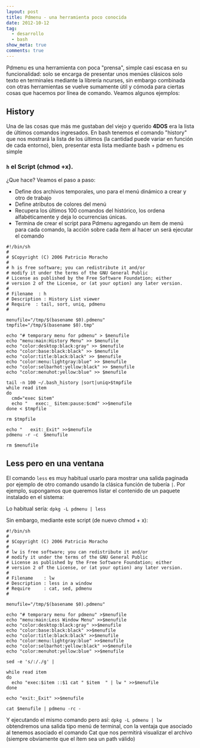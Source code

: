 ```yaml
---
layout: post
title: Pdmenu - una herramienta poco conocida
date: 2012-10-12
tag:
  - desarrollo
  - bash
show_meta: true
comments: true  
---
```

Pdmenu es una herramienta con poca "prensa", simple casi escasa en su funcionalidad: solo se encarga de presentar unos menúes clásicos solo texto en terminales mediante la librería ncurses, sin embargo combinada con otras herramientas se vuelve sumamente útil y cómoda para ciertas cosas que hacemos por línea de comando. Veamos algunos ejemplos:

## History

Una de las cosas que más me gustaban del viejo y querido **4DOS** era la lista de últimos comandos ingresados. En bash tenemos el comando "history" que nos mostrará la lista de los últimos (la cantidad puede variar en función de cada entorno), bien, presentar esta lista mediante bash + pdmenu es simple

### `h` el Script (chmod +x).

¿Que hace?  Veamos el paso a paso:

* Define dos archivos temporales, uno para el menú dinámico a crear y otro de trabajo
* Define atributos de colores del menú
* Recupera los últimos 100 comandos del histórico, los ordena alfabéticamente y deja lo ocurrencias únicas.
* Termina de crear el script para Pdmenu  agregando un ítem de menú para cada comando, la acción sobre cada ítem al hacer un <ENTER> será ejecutar el comando

``` shell
#!/bin/sh
#
# $Copyright (C) 2006 Patricio Moracho
# 
# h is free software; you can redistribute it and/or
# modify it under the terms of the GNU General Public
# License as published by the Free Software Foundation; either
# version 2 of the License, or (at your option) any later version.
# 
# Filename  : h
# Description : History List viewer
# Require  : tail, sort, uniq, pdmenu
#

menufile="/tmp/$(basename $0).pdmenu"
tmpfile="/tmp/$(basename $0).tmp"

echo "# temporary menu for pdmenu" > $menufile
echo "menu:main:History Menu" >> $menufile
echo "color:desktop:black:gray" >> $menufile
echo "color:base:black:black" >> $menufile
echo "color:title:black:black" >> $menufile
echo "color:menu:lightgray:blue" >> $menufile
echo "color:selbarhot:yellow:black" >> $menufile
echo "color:menuhot:yellow:blue" >> $menufile

tail -n 100 ~/.bash_history |sort|uniq>$tmpfile
while read item
do
  cmd="exec $item"
  echo "   exec:_ $item:pause:$cmd" >>$menufile    
done < $tmpfile

rm $tmpfile

echo "   exit:_Exit" >>$menufile
pdmenu -r -c  $menufile

rm $menufile
```

## Less pero en una ventana

El comando `less` es muy habitual usarlo para mostrar una salida paginada por ejemplo de otro comando usando la clásica función de tubería `|`. Por ejemplo, supongamos que queremos listar el contenido de un paquete instalado en el sistema:

Lo habitual sería: `dpkg -L pdmenu | less`

Sin embargo, mediante este script (de nuevo chmod + x):

``` shell
#!/bin/sh
#
# $Copyright (C) 2006 Patricio Moracho
# 
# lw is free software; you can redistribute it and/or
# modify it under the terms of the GNU General Public
# License as published by the Free Software Foundation; either
# version 2 of the License, or (at your option) any later version.
# 
# Filename    : lw
# Description : less in a window
# Require     : cat, sed, pdmenu
#
 
menufile="/tmp/$(basename $0).pdmenu"
 
echo "# temporary menu for pdmenu" >$menufile
echo "menu:main:Less Window Menu" >>$menufile
echo "color:desktop:black:gray" >>$menufile
echo "color:base:black:black" >>$menufile
echo "color:title:black:black" >>$menufile
echo "color:menu:lightgray:blue" >>$menufile
echo "color:selbarhot:yellow:black" >>$menufile
echo "color:menuhot:yellow:blue" >>$menufile
 
sed -e 's/:/./g' | 
 
while read item 
do
  echo "exec:$item ::$1 cat " $item  " | lw " >>$menufile
done
 
echo "exit:_Exit" >>$menufile
 
cat $menufile | pdmenu -rc -
```

Y ejecutando el mismo comando pero así: `dpkg -L pdmenu | lw`  obtendremos una salida tipo menú de terminal, con la ventaja que asociado al tenemos asociado el comando Cat que nos permitirá visualizar el archivo (siempre obviamente que el ítem sea un path válido)
